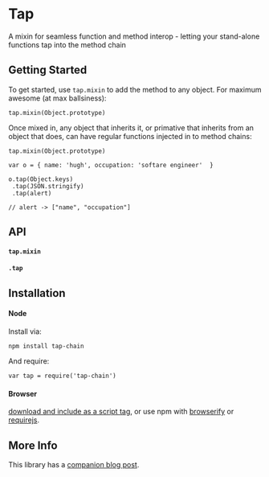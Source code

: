 # Tap 

A mixin for seamless function and method interop - letting your stand-alone functions tap into the method chain

## Getting Started

To get started, use `tap.mixin` to add the method to any object.  For maximum awesome (at max ballsiness):

    tap.mixin(Object.prototype)
    
Once mixed in, any object that inherits it, or primative that inherits from an object that does, can have regular functions injected in to method chains:

    tap.mixin(Object.prototype)
    
    var o = { name: 'hugh', occupation: 'softare engineer'  }
    
    o.tap(Object.keys)
     .tap(JSON.stringify)
     .tap(alert)
 
    // alert -> ["name", "occupation"]
    

## API

#### `tap.mixin`


#### `.tap`



## Installation 

#### Node

Install via:

    npm install tap-chain
    
And require:

    var tap = require('tap-chain')

#### Browser

[download and include as a script tag](https://raw.github.com/hughfdjackson/tap/master/tap.js), or use npm with [browserify](https://github.com/substack/node-browserify) or [requirejs](http://requirejs.org/).

## More Info

This library has a [companion blog post](http://hughfdjackson.com/javascript/2012/11/30/tapping-into-the-method-chain/).

